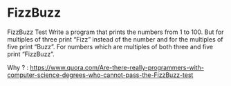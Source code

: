 # FizzBuzz
FizzBuzz Test
Write a program that prints the numbers from 1 to 100. But for multiples of three print “Fizz” instead of the number and for the multiples of five print “Buzz”. For numbers which are multiples of both three and five print “FizzBuzz”.

Why ? : https://www.quora.com/Are-there-really-programmers-with-computer-science-degrees-who-cannot-pass-the-FizzBuzz-test
